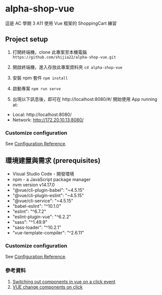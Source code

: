 # alpha-shop-vue
這是 AC 學期 3 A11 使用 Vue 框架的 ShoppingCart 練習

## Project setup

1. 打開終端機，clone 此專案至本機電腦
   `https://github.com/shijia22/alpha-shop-vue.git`

2. 開啟終端機，進入存放此專案資料夾
   `cd alpha-shop-vue`

3. 安裝 npm 套件
   `npm install`

4. 啟動專案
   `npm run serve`

5. 出現以下訊息後，即可在 http://localhost:8080/#/ 開始使用
App running at:

- Local: http://localhost:8080/
- Network: http://172.20.10.13:8080/

### Customize configuration

See [Configuration Reference](https://cli.vuejs.org/config/).

## 環境建置與需求 (prerequisites)

- Visual Studio Code - 開發環境
- npm - a JavaScript package manager
- nvm version v14.17.0
- "@vue/cli-plugin-babel": "~4.5.15"
- "@vue/cli-plugin-eslint": "~4.5.15"
- "@vue/cli-service": "~4.5.15"
- "babel-eslint": "^10.1.0"
- "eslint": "^6.7.2"
- "eslint-plugin-vue": "^6.2.2"
- "sass": "^1.49.9"
- "sass-loader": "^10.2.1"
- "vue-template-compiler": "^2.6.11"

### Customize configuration
See [Configuration Reference](https://cli.vuejs.org/config/).

### 參考資料
1. [Switching out components in vue on a click event](https://stackoverflow.com/questions/66086887/vue-change-components-on-click)
2. [VUE change components on click](https://stackoverflow.com/questions/66086887/vue-change-components-on-click)
